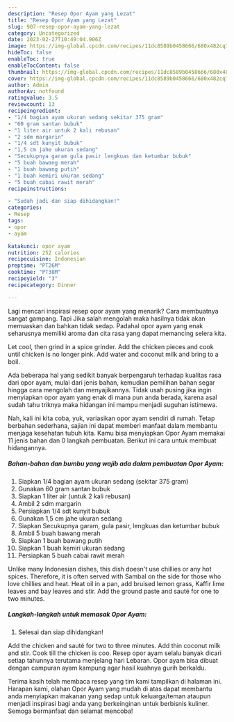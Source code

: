 ```yaml
---
description: "Resep Opor Ayam yang Lezat"
title: "Resep Opor Ayam yang Lezat"
slug: 907-resep-opor-ayam-yang-lezat
category: Uncategorized
date: 2023-02-27T10:49:04.906Z
image: https://img-global.cpcdn.com/recipes/11dc8589b0458666/680x482cq70/opor-ayam-foto-resep-utama.jpg
hideToc: false
enableToc: true
enableTocContent: false
thumbnail: https://img-global.cpcdn.com/recipes/11dc8589b0458666/680x482cq70/opor-ayam-foto-resep-utama.jpg
cover: https://img-global.cpcdn.com/recipes/11dc8589b0458666/680x482cq70/opor-ayam-foto-resep-utama.jpg
author: Admin
authorAv: notfound
ratingvalue: 3.5
reviewcount: 13
recipeingredient:
- "1/4 bagian ayam ukuran sedang sekitar 375 gram"
- "60 gram santan bubuk"
- "1 liter air untuk 2 kali rebusan"
- "2 sdm margarin"
- "1/4 sdt kunyit bubuk"
- "1,5 cm jahe ukuran sedang"
- "Secukupnya garam gula pasir lengkuas dan ketumbar bubuk"
- "5 buah bawang merah"
- "1 buah bawang putih"
- "1 buah kemiri ukuran sedang"
- "5 buah cabai rawit merah"
recipeinstructions:

- "Sudah jadi dan siap dihidangkan!"
categories:
- Resep
tags:
- opor
- ayam

katakunci: opor ayam 
nutrition: 252 calories
recipecuisine: Indonesian
preptime: "PT26M"
cooktime: "PT38M"
recipeyield: "3"
recipecategory: Dinner

---
```



Lagi mencari inspirasi resep opor ayam yang menarik? Cara membuatnya sangat gampang. Tapi Jika salah mengolah maka hasilnya tidak akan memuaskan dan bahkan tidak sedap. Padahal opor ayam yang enak seharusnya memiliki aroma dan cita rasa yang dapat memancing selera kita.


Let cool, then grind in a spice grinder. Add the chicken pieces and cook until chicken is no longer pink. Add water and coconut milk and bring to a boil.

Ada beberapa hal yang sedikit banyak berpengaruh terhadap kualitas rasa dari opor ayam, mulai dari jenis bahan, kemudian pemilihan bahan segar hingga cara mengolah dan menyajikannya. Tidak usah pusing jika ingin menyiapkan opor ayam yang enak di mana pun anda berada, karena asal sudah tahu triknya maka hidangan ini mampu menjadi suguhan istimewa.


Nah, kali ini kita coba, yuk, variasikan opor ayam sendiri di rumah. Tetap berbahan sederhana, sajian ini dapat memberi manfaat dalam membantu menjaga kesehatan tubuh kita. Kamu bisa menyiapkan Opor Ayam memakai 11 jenis bahan dan 0 langkah pembuatan. Berikut ini cara untuk membuat hidangannya.

<!--inarticleads1-->

##### Bahan-bahan dan bumbu yang wajib ada dalam pembuatan Opor Ayam:

1. Siapkan 1/4 bagian ayam ukuran sedang (sekitar 375 gram)
1. Gunakan 60 gram santan bubuk
1. Siapkan 1 liter air (untuk 2 kali rebusan)
1. Ambil 2 sdm margarin
1. Persiapkan 1/4 sdt kunyit bubuk
1. Gunakan 1,5 cm jahe ukuran sedang
1. Siapkan Secukupnya garam, gula pasir, lengkuas dan ketumbar bubuk
1. Ambil 5 buah bawang merah
1. Siapkan 1 buah bawang putih
1. Siapkan 1 buah kemiri ukuran sedang
1. Persiapkan 5 buah cabai rawit merah


Unlike many Indonesian dishes, this dish doesn&#39;t use chillies or any hot spices. Therefore, it is often served with Sambal on the side for those who love chillies and heat. Heat oil in a pan, add bruised lemon grass, Kaffir lime leaves and bay leaves and stir. Add the ground paste and sauté for one to two minutes. 

<!--inarticleads2-->

##### Langkah-langkah untuk memasak Opor Ayam:


1. Selesai dan siap dihidangkan!

Add the chicken and sauté for two to three minutes. Add thin coconut milk and stir. Cook till the chicken is coo. Resep opor ayam selalu banyak dicari setiap tahunnya terutama menjelang hari Lebaran. Opor ayam bisa dibuat dengan campuran ayam kampung agar hasil kuahnya gurih berkaldu. 

Terima kasih telah membaca resep yang tim kami tampilkan di halaman ini. Harapan kami, olahan Opor Ayam yang mudah di atas dapat membantu anda menyiapkan makanan yang sedap untuk keluarga/teman ataupun menjadi inspirasi bagi anda yang berkeinginan untuk berbisnis kuliner. Semoga bermanfaat dan selamat mencoba!
